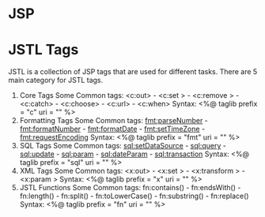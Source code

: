 # JSP 
# JSTL Tags 
JSTL is a collection of JSP tags that are used for different tasks.
There are 5 main category for JSTL tags.
 1. Core Tags
    Some Common tags: <c:out> - <c:set > - <c:remove > - <c:catch> - <c:choose> - <c:url> - <c:when>
    Syntax: <%@ taglib prefix = "c" uri = "" %>
 2. Formatting Tags
    Some Common tags: <fmt:parseNumber> - <fmt:formatNumber> - <fmt:formatDate> - <fmt:setTimeZone> - <fmt:requestEncoding>
    Syntax: <%@ taglib prefix = "fmt" uri = "" %> 
 3. SQL Tags
    Some Common tags: <sql:setDataSource> - <sql:query> - <sql:update> - <sql:param> - <sql:dateParam> - <sql:transaction>
    Syntax: <%@ taglib prefix = "sql" uri = "" %>
 4. XML Tags
    Some Common tags: <x:out> - <x:set > - <x:transform > - <x:param >
    Syntax: <%@ taglib prefix = "x" 
             uri = "" %>    
 5. JSTL Functions
    Some Common tags: fn:contains() - fn:endsWith() - fn:length() - fn:split() - fn:toLowerCase() - fn:substring() - fn:replace()
    Syntax: <%@ taglib prefix = "fn"
             uri = "" %>
